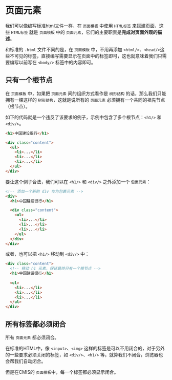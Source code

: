 # 页面元素

我们可以像编写标准html文件一样，在 ```页面模板``` 中使用 ```HTML标签``` 来搭建页面，这些 ```HTML标签``` 就是 ```页面模板``` 中的 ```页面元素```，它们的主要职责是**完成对页面外观的描述**。

和标准的 ```.html``` 文件不同的是，在 ```页面模板``` 中，不用再添加 ```<html/>```、```<head/>```这些不可见的标签，直接编写需要显示在页面中的标签即可，这也就意味着我们只需要编写以前写在 ```<body/>``` 标签中的内容即可。

## 只有一个根节点

在 ```页面模板``` 中，如果把 ```页面元素``` 间的组织方式看作是 ```树形结构``` 的话，那么我们只能拥有一棵这样的 ```树形结构```，这就是说所有的 ```页面元素``` 必须拥有一个共同的祖先节点（根节点）。

如下的代码就是一个违反了该要求的例子，示例中包含了多个根节点：```<h1/>``` 和 ```<div/>```。

```html
<h1>中国建设很行</h1>

<div class="content">
  <ul>
    <li>...</li>
    <li>...</li>
    <li>...</li>
  </ul>
</div>
```

要让这个例子合法，我们可以在 ```<h1/>``` 和 ```<div/>``` 之外添加一个 ```包裹元素```：

```html
<!-- 添加一个新的 div 作为包裹元素 -->
<div>
  <h1>中国建设很行</h1>

  <div class="content">
    <ul>
      <li>...</li>
      <li>...</li>
      <li>...</li>
    </ul>
  </div>
</div>
```

或者，也可以把 ```<h1/>``` 移动到 ```<div/>``` 中：

```html
<div class="content">
  <!-- 移动 h1 元素，保证最终只有一个根节点 -->
  <h1>中国建设很行</h1>
  
  <ul>
    <li>...</li>
    <li>...</li>
    <li>...</li>
  </ul>
</div>
```

## 所有标签都必须闭合

所有 ```页面元素``` 都必须闭合。

在标准的HTML中，像 ```<input>```、```<img>``` 这样的标签是可以不用闭合的，对于另外的一些要求必须关闭的标签，如 ```<div/>```、```<h1/>``` 等，就算我们不闭合，浏览器也会帮我们自动闭合。

但是在CMIS的 ```页面模板```中，每一个标签都必须显示闭合。